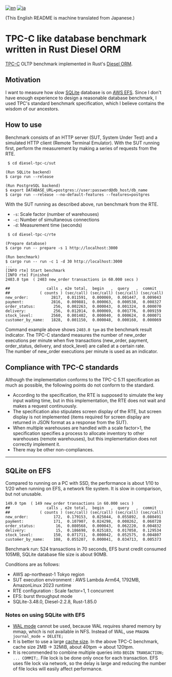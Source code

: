 [![en](https://img.shields.io/badge/lang-en-blue.svg)](README.md)
[![ja](https://img.shields.io/badge/lang-ja-green.svg)](README.ja.md)

(This English README is machine translated from Japanese.)

# TPC-C like database benchmark written in Rust Diesel ORM

[TPC-C](https://www.tpc.org/tpcc/) OLTP benchmark implemented in Rust's [Diesel ORM](https://diesel.rs/).

##  Motivation

 I want to measure how slow [SQLite](https://www.sqlite.org/) database is on [AWS EFS](https://aws.amazon.com/efs/). Since I don't have enough experience to design a reasonable database benchmark, I used TPC's standard benchmark specification, which I believe contains the wisdom of our ancestors.

##  How to use

 Benchmark consists of an HTTP server (SUT, System Under Test) and a simulated HTTP client (Remote Terminal Emulator). With the SUT running first, perform the measurement by making a series of requests from the RTE.

``` console
 $ cd diesel-tpc-c/sut

(Run SQLite backend)
$ cargo run --release

(Run PostgreSQL backend)
$ export DATABASE_URL=postgres://user:password@db_host/db_name
$ cargo run --release --no-default-features --features=postgres
```

 With the SUT running as described above, run benchmark from the RTE.

- `-s`: Scale factor (number of warehouses)
- `-c`: Number of simultaneous connections
- `-d`: Measurement time (seconds)

``` console
 $ cd diesel-tpc-c/rte

(Prepare database)
$ cargo run -- prepare -s 1 http://localhost:3000

(Run benchmark)
$ cargo run -- run -c 1 -d 30 http://localhost:3000
...
[INFO rte] Start benchmark
[INFO rte] Finished
2403.0 tpm  ( 2403 new_order transactions in 60.000 secs )

##                calls , e2e total,  begin   ,  query   ,  commit
##             ( counts ) (sec/call) (sec/call) (sec/call) (sec/call)
new_order:          2817,  0.011591,  0.000069,  0.001447,  0.009043
payment:            2816,  0.009881,  0.000063,  0.000538,  0.008327
order_status:        256,  0.002263,  0.000043,  0.001324,  0.000070
delivery:            256,  0.012014,  0.000069,  0.001776,  0.009159
stock_level:        2560,  0.001402,  0.000040,  0.000624,  0.000071
customer_by_name:   1828,  0.001150,  0.000048,  0.000160,  0.000069
```

Command example above shows `2403.0 tpm` as the benchmark result indicator. The TPC-C standard measures the number of new\_order executions per minute when five transactions (new\_order, payment, order\_status, delivery, and stock\_level) are called at a certain rate. \
 The number of new\_order executions per minute is used as an indicator.

##  Compliance with TPC-C standards

 Although the implementation conforms to the TPC-C 5.11 specification as much as possible, the following points do not conform to the standard.

-  According to the specification, the RTE is supposed to simulate the key input waiting time, but in this implementation, the RTE does not wait and makes a request continuously.
-  The specification also stipulates screen display of the RTE, but screen display is not implemented (items required for screen display are returned in JSON format as a response from the SUT).
-  When multiple warehouses are handled with a scale factor\>1, the specification specifies a process to allocate inventory to other warehouses (remote warehouses), but this implementation does not correctly implement it.
-  There may be other non-compliances.

-----

##  SQLite on EFS

 Compared to running on a PC with SSD, the performance is about 1/10 to 1/20 when running on EFS, a network file system. It is slow in comparison, but not unusable.

```
149.0 tpm  ( 149 new_order transactions in 60.000 secs )
##                calls , e2e total,  begin   ,  query   ,  commit
##             ( counts ) (sec/call) (sec/call) (sec/call) (sec/call)
new_order:           172,  0.179153,  0.025044,  0.055892,  0.080491
payment:             171,  0.107907,  0.024298,  0.008262,  0.060720
order_status:         16,  0.080568,  0.000043,  0.062220,  0.004832
delivery:             15,  0.186698,  0.025183,  0.017058,  0.129534
stock_level:         150,  0.071711,  0.000042,  0.052575,  0.004807
customer_by_name:    108,  0.055207,  0.000041,  0.034713,  0.005373
```

Benchmark run: 524 transactions in 70 seconds, EFS burst credit consumed 105MB, SQLite database file size is about 90MB.

Conditions are as follows:

-  AWS ap-northeast-1 Tokyo region
-  SUT execution environment : AWS Lambda Arm64, 1792MB, AmazonLinux 2023 runtime
-  RTE configuration : Scale factor=1, 1 concurrent
-  EFS: burst throughput mode
-  SQLite-3.48.0, Diesel-2.2.8, Rust-1.85.0

###  Notes on using SQLite with EFS

- [WAL mode](https://www.sqlite.org/wal.html) cannot be used, because WAL requires shared memory by mmap, which is not available in NFS. Instead of WAL, use `PRAGMA journal_mode = DELETE;`
-  It is better to use a large [cache size](https://www.sqlite.org/pragma.html#pragma_cache_size). In the above TPC-C benchmark, cache size 2MB -\> 32MiB, about 40tpm -\> about 120tpm.
-  It is recommended to combine multiple queries into `BEGIN TRANSACTION; ... COMMIT;`. File lock is be done only once for each transaction. EFS uses file lock via network, so the delay is large and reducing the number of file locks will easily affect performance.
